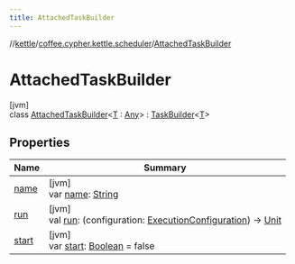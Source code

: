 ```yaml
---
title: AttachedTaskBuilder
---
```

//[kettle](../../../index.html)/[coffee.cypher.kettle.scheduler](../index.html)/[AttachedTaskBuilder](index.html)



# AttachedTaskBuilder



[jvm]\
class [AttachedTaskBuilder](index.html)&lt;[T](index.html) : [Any](https://kotlinlang.org/api/latest/jvm/stdlib/kotlin/-any/index.html)&gt; : [TaskBuilder](../-task-builder/index.html)&lt;[T](index.html)&gt;



## Properties


| Name | Summary |
|---|---|
| [name](../-task-builder/name.html) | [jvm]<br>var [name](../-task-builder/name.html): [String](https://kotlinlang.org/api/latest/jvm/stdlib/kotlin/-string/index.html) |
| [run](../-task-builder/run.html) | [jvm]<br>val [run](../-task-builder/run.html): (configuration: [ExecutionConfiguration](../-execution-configuration/index.html)) -&gt; [Unit](https://kotlinlang.org/api/latest/jvm/stdlib/kotlin/-unit/index.html) |
| [start](start.html) | [jvm]<br>var [start](start.html): [Boolean](https://kotlinlang.org/api/latest/jvm/stdlib/kotlin/-boolean/index.html) = false |


